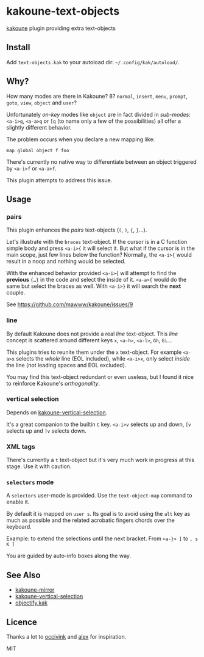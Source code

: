 # kakoune-text-objects

[kakoune](http://kakoune.org) plugin providing extra text-objects

## Install

Add `text-objects.kak` to your autoload dir: `~/.config/kak/autoload/`.

## Why?

How many modes are there in Kakoune? 8?
`normal`, `insert`, `menu`, `prompt`, `goto`, `view`, `object` and `user`?

Unfortunately *on-key* modes like `object` are in fact divided in *sub-modes*:
`<a-i>q`, `<a-a>q` or `[q` (to name only a few of the possibilities) all
offer a slightly different behavior.

The problem occurs when you declare a new mapping like:

```
map global object f foo
```

There's currently no native way to differentiate between an object triggered by
`<a-i>f` or `<a-a>f`.

This plugin attempts to address this issue.

## Usage

### pairs

This plugin enhances the *pairs* text-objects (`(`, `)`, `{`, `}`…).

Let's illustrate with the `braces` text-object.
If the cursor is in a C function simple body and press `<a-i>{` it will select it.
But what if the cursor is in the main scope, just few lines below the function?
Normally, the `<a-i>{` would result in a noop and nothing would be selected.

With the enhanced behavior provided `<a-i>{` will attempt to find the **previous**
`{…}` in the code and select the inside of it. `<a-a>{` would do the same but select
the braces as well. With `<a-i>}` it will search the **next** couple.

See https://github.com/mawww/kakoune/issues/9

### line

By default Kakoune does not provide a real *line* text-object. This *line* concept is
scattered around different keys `x`, `<a-h>`, `<a-l>`, `Gh`, `Gi`…

This plugins tries to reunite them under the `x` text-object.
For example `<a-a>x` selects the *whole* line (EOL included), while `<a-i>x`, only select
*inside* the line (not leading spaces and EOL excluded).

You may find this text-object redundant or even useless, but I found it nice to reinforce
Kakoune's *orthogonality*.

### vertical selection

Depends on [kakoune-vertical-selection](https://github.com/occivink/kakoune-vertical-selection).

It's a great companion to the builtin `C` key. `<a-i>v` selects up and down, `[v` selects up
and `]v` selects down.

### XML tags

There's currently a `t` text-object but it's very much work in progress at this stage.
Use it with caution.

### `selectors` mode

A `selectors` user-mode is provided. Use the `text-object-map` command to enable it.

By default it is mapped on `user s`. Its goal is to avoid using the `alt` key as much as possible
and the related acrobatic fingers chords over the keyboard.

Example: to extend the selections until the next bracket.
From `<a-}> ]` to `, s K ]`

You are guided by auto-info boxes along the way.

## See Also

- [kakoune-mirror](https://github.com/Delapouite/kakoune-mirror)
- [kakoune-vertical-selection](https://github.com/occivink/kakoune-vertical-selection)
- [objectify.kak](https://github.com/alexherbo2/objectify.kak)

## Licence

Thanks a lot to [occivink](https://github.com/occivink) and
[alex](https://github.com/alexherbo2) for inspiration.

MIT

